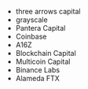 - three arrows capital
- grayscale
- Pantera Capital
- Coinbase
- A16Z
- Blockchain Capital
- Multicoin Capital
- Binance Labs 
- Alameda FTX
